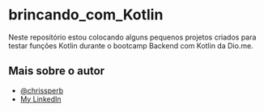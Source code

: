 # brincando_com_Kotlin
Neste repositório estou colocando alguns pequenos projetos criados para testar funções Kotlin durante o bootcamp Backend com Kotlin da Dio.me. 


## Mais sobre o autor

- [@chrissperb](https://www.github.com/chrissperb)
- [My LinkedIn](www.linkedin.com/in/chrissperb)
